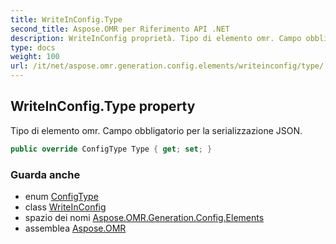 ```yaml
---
title: WriteInConfig.Type
second_title: Aspose.OMR per Riferimento API .NET
description: WriteInConfig proprietà. Tipo di elemento omr. Campo obbligatorio per la serializzazione JSON.
type: docs
weight: 100
url: /it/net/aspose.omr.generation.config.elements/writeinconfig/type/
---
```

## WriteInConfig.Type property

Tipo di elemento omr. Campo obbligatorio per la serializzazione JSON.

```csharp
public override ConfigType Type { get; set; }
```

### Guarda anche

* enum [ConfigType](../../../aspose.omr.generation.config.enums/configtype/)
* class [WriteInConfig](../)
* spazio dei nomi [Aspose.OMR.Generation.Config.Elements](../../writeinconfig/)
* assemblea [Aspose.OMR](../../../)


